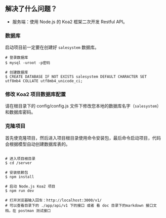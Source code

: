 ## 解决了什么问题？

- 服务端：使用 Node.js 的 Koa2 框架二次开发 Restful API。

### 数据库

启动项目前一定要在创建好 `salesystem` 数据库。

```
# 登录数据库
$ mysql -uroot -p密码

# 创建数据库
$ CREATE DATABASE IF NOT EXISTS salesystem DEFAULT CHARACTER SET utf8mb4 COLLATE utf8mb4_unicode_ci;

```

### 修改 Koa2 项目数据库配置

请在根目录下的 config/config.js 文件下修改您本地的数据库名字（`salesystem`）和数据库密码。

### 克隆项目

首先使克隆项目，然后进入项目根目录使用命令安装包，最后命令启动项目，代码会根据模型自动创建数据库表的。

```

# 进入项目根目录
$ cd /server

# 安装依赖包
$ npm install

# 启动 Node.js Koa2 项目
$ npm run dev

# 打开浏览器输入回车：http://localhost:3000/v1/
# 可以查看目录下的 ./app/api/v1 下的接口 或者 看 doc 目录下的markdown 接口文档，在 postman 测试接口

```

